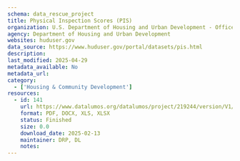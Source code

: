 ```yaml
---
schema: data_rescue_project 
title: Physical Inspection Scores (PIS)
organization: U.S. Department of Housing and Urban Development - Office of Policy Development and Research
agency: Department of Housing and Urban Development
websites: huduser.gov
data_source: https://www.huduser.gov/portal/datasets/pis.html
description: 
last_modified: 2025-04-29
metadata_available: No
metadata_url: 
category:
  - ['Housing & Community Development'] 
resources:
  - id: 141
    url: https://www.datalumos.org/datalumos/project/219244/version/V1/view
    format: PDF, DOCX, XLS, XLSX
    status: Finished
    size: 0.0
    download_date: 2025-02-13
    maintainer: DRP, DL
    notes: 
---
```

